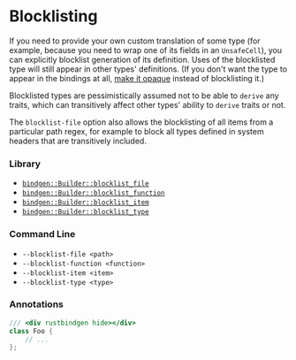# Blocklisting

If you need to provide your own custom translation of some type (for example,
because you need to wrap one of its fields in an `UnsafeCell`), you can
explicitly blocklist generation of its definition. Uses of the blocklisted type
will still appear in other types' definitions. (If you don't want the type to
appear in the bindings at
all, [make it opaque](./opaque.md) instead of
blocklisting it.)

Blocklisted types are pessimistically assumed not to be able to `derive` any
traits, which can transitively affect other types' ability to `derive` traits or
not.

The `blocklist-file` option also allows the blocklisting of all items from a
particular path regex, for example to block all types defined in system headers
that are transitively included.

### Library

* [`bindgen::Builder::blocklist_file`](https://docs.rs/bindgen/latest/bindgen/struct.Builder.html#method.blocklist_file)
* [`bindgen::Builder::blocklist_function`](https://docs.rs/bindgen/latest/bindgen/struct.Builder.html#method.blocklist_function)
* [`bindgen::Builder::blocklist_item`](https://docs.rs/bindgen/latest/bindgen/struct.Builder.html#method.blocklist_item)
* [`bindgen::Builder::blocklist_type`](https://docs.rs/bindgen/latest/bindgen/struct.Builder.html#method.blocklist_type)

### Command Line

* `--blocklist-file <path>`
* `--blocklist-function <function>`
* `--blocklist-item <item>`
* `--blocklist-type <type>`


### Annotations

```cpp
/// <div rustbindgen hide></div>
class Foo {
    // ...
};
```
